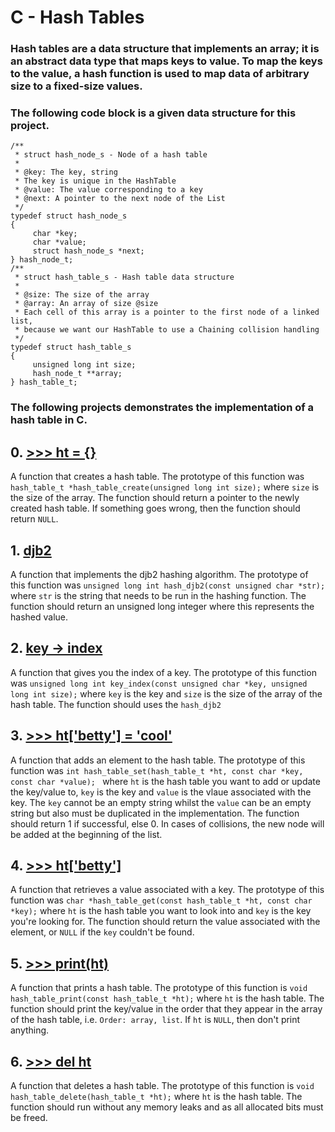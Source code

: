 <h1>C - Hash Tables</h1>

### Hash tables are a data structure that implements an array; it is an abstract data type that maps keys to value. To map the keys to the value, a hash function is used to map data of arbitrary size to a fixed-size values.

### The following code block is a given data structure for this project.

```
/**
 * struct hash_node_s - Node of a hash table
 *
 * @key: The key, string
 * The key is unique in the HashTable
 * @value: The value corresponding to a key
 * @next: A pointer to the next node of the List
 */
typedef struct hash_node_s
{
	 char *key;
     char *value;
     struct hash_node_s *next;
} hash_node_t;
/**
 * struct hash_table_s - Hash table data structure
 *
 * @size: The size of the array
 * @array: An array of size @size
 * Each cell of this array is a pointer to the first node of a linked list,
 * because we want our HashTable to use a Chaining collision handling
 */
typedef struct hash_table_s
{
     unsigned long int size;
     hash_node_t **array;
} hash_table_t;
```

### The following projects demonstrates the implementation of a hash table in C.
## 0. <a href="https://github.com/hewsontrinh526/holbertonschool-low_level_programming/blob/master/hash_tables/0-hash_table_create.c">>>> ht = {}</a>

A function that creates a hash table. The prototype of this function was `hash_table_t *hash_table_create(unsigned long int size);` where `size` is the size of the array. The function should return a pointer to the newly created hash table. If something goes wrong, then the function should return `NULL`.

## 1. <a href="https://github.com/hewsontrinh526/holbertonschool-low_level_programming/blob/master/hash_tables/1-djb2.c">djb2</a>

A function that implements the djb2 hashing algorithm. The prototype of this function was `unsigned long int hash_djb2(const unsigned char *str);` where `str` is the string that needs to be run in the hashing function. The function should return an unsigned long integer where this represents the hashed value.

## 2. <a href="https://github.com/hewsontrinh526/holbertonschool-low_level_programming/blob/master/hash_tables/2-key_index.c">key -> index</a>

A function that gives you the index of a key. The prototype of this function was `unsigned long int key_index(const unsigned char *key, unsigned long int size);` where `key` is the key and `size` is the size of the array of the hash table. The function should uses the `hash_djb2`

## 3. <a href="https://github.com/hewsontrinh526/holbertonschool-low_level_programming/blob/master/hash_tables/3-hash_table_set.c">>>> ht['betty'] = 'cool'</a>

A function that adds an element to the hash table. The prototype of this function was `int hash_table_set(hash_table_t *ht, const char *key, const char *value);
` where `ht` is the hash table you want to add or update the key/value to, `key` is the key and `value` is the vlaue associated with the key. The `key` cannot be an empty string whilst the `value` can be an empty string but also must be duplicated in the implementation. The function should return 1 if successful, else 0. In cases of collisions, the new node will be added at the beginning of the list.

## 4. <a href="https://github.com/hewsontrinh526/holbertonschool-low_level_programming/blob/master/hash_tables/4-hash_table_get.c">>>> ht['betty']</a>

A function that retrieves a value associated with a key. The prototype of this function was `char *hash_table_get(const hash_table_t *ht, const char *key);` where `ht` is the hash table you want to look into and `key` is the key you're looking for. The function should return the value associated with the element, or `NULL` if the `key` couldn't be found.

## 5. <a href="https://github.com/hewsontrinh526/holbertonschool-low_level_programming/blob/master/hash_tables/5-hash_table_print.c">>>> print(ht)</a>

A function that prints a hash table. The prototype of this function is `void hash_table_print(const hash_table_t *ht);` where `ht` is the hash table. The function should print the key/value in the order that they appear in the array of the hash table, i.e. `Order: array, list`. If `ht` is `NULL`, then don't print anything.

## 6. <a href="https://github.com/hewsontrinh526/holbertonschool-low_level_programming/blob/master/hash_tables/6-hash_table_delete.c">>>> del ht</a>

A function that deletes a hash table. The prototype of this function is `void hash_table_delete(hash_table_t *ht);` where `ht` is the hash table. The function should run without any memory leaks and as all allocated bits must be freed. 


